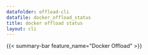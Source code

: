 ```yaml
---
datafolder: offload-cli
datafile: docker_offload_status
title: docker offload status
layout: cli
---
```


{{< summary-bar feature_name="Docker Offload" >}}
